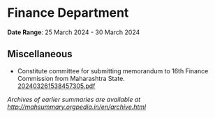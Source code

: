 # Finance Department

**Date Range**: 25 March 2024 - 30 March 2024


## Miscellaneous
- Constitute committee for submitting memorandum to 16th Finance Commission from Maharashtra State.\
  [202403261538457305.pdf](https://gr.maharashtra.gov.in/Site/Upload/Government%20Resolutions/English/202403261538457305.pdf)


*Archives of earlier summaries are available at http://mahsummary.orgpedia.in/en/archive.html*